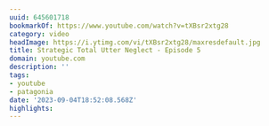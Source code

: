 ```yaml
---
uuid: 645601718
bookmarkOf: https://www.youtube.com/watch?v=tXBsr2xtg28
category: video
headImage: https://i.ytimg.com/vi/tXBsr2xtg28/maxresdefault.jpg
title: Strategic Total Utter Neglect - Episode 5
domain: youtube.com
description: ''
tags:
- youtube
- patagonia
date: '2023-09-04T18:52:08.568Z'
highlights:
---
```



